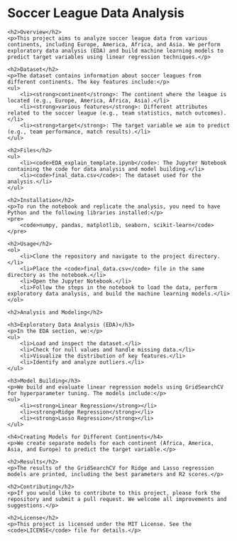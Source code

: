 <!DOCTYPE html>
<html lang="en">
<head>
    <meta charset="UTF-8">
    <meta name="viewport" content="width=device-width, initial-scale=1.0">
    <title>Soccer League Data Analysis</title>
</head>
<body>
    <h1>Soccer League Data Analysis</h1>

    <h2>Overview</h2>
    <p>This project aims to analyze soccer league data from various continents, including Europe, America, Africa, and Asia. We perform exploratory data analysis (EDA) and build machine learning models to predict target variables using linear regression techniques.</p>

    <h2>Dataset</h2>
    <p>The dataset contains information about soccer leagues from different continents. The key features include:</p>
    <ul>
        <li><strong>continent</strong>: The continent where the league is located (e.g., Europe, America, Africa, Asia).</li>
        <li><strong>various features</strong>: Different attributes related to the soccer league (e.g., team statistics, match outcomes).</li>
        <li><strong>target</strong>: The target variable we aim to predict (e.g., team performance, match results).</li>
    </ul>

    <h2>Files</h2>
    <ul>
        <li><code>EDA_explain_template.ipynb</code>: The Jupyter Notebook containing the code for data analysis and model building.</li>
        <li><code>final_data.csv</code>: The dataset used for the analysis.</li>
    </ul>

    <h2>Installation</h2>
    <p>To run the notebook and replicate the analysis, you need to have Python and the following libraries installed:</p>
    <pre>
        <code>numpy, pandas, matplotlib, seaborn, scikit-learn</code>
    </pre>

    <h2>Usage</h2>
    <ol>
        <li>Clone the repository and navigate to the project directory.</li>
        <li>Place the <code>final_data.csv</code> file in the same directory as the notebook.</li>
        <li>Open the Jupyter Notebook.</li>
        <li>Follow the steps in the notebook to load the data, perform exploratory data analysis, and build the machine learning models.</li>
    </ol>

    <h2>Analysis and Modeling</h2>

    <h3>Exploratory Data Analysis (EDA)</h3>
    <p>In the EDA section, we:</p>
    <ul>
        <li>Load and inspect the dataset.</li>
        <li>Check for null values and handle missing data.</li>
        <li>Visualize the distribution of key features.</li>
        <li>Identify and analyze outliers.</li>
    </ul>

    <h3>Model Building</h3>
    <p>We build and evaluate linear regression models using GridSearchCV for hyperparameter tuning. The models include:</p>
    <ul>
        <li><strong>Linear Regression</strong></li>
        <li><strong>Ridge Regression</strong></li>
        <li><strong>Lasso Regression</strong></li>
    </ul>

    <h4>Creating Models for Different Continents</h4>
    <p>We create separate models for each continent (Africa, America, Asia, and Europe) to predict the target variable.</p>

    <h2>Results</h2>
    <p>The results of the GridSearchCV for Ridge and Lasso regression models are printed, including the best parameters and R2 scores.</p>

    <h2>Contributing</h2>
    <p>If you would like to contribute to this project, please fork the repository and submit a pull request. We welcome all improvements and suggestions.</p>

    <h2>License</h2>
    <p>This project is licensed under the MIT License. See the <code>LICENSE</code> file for details.</p>
</body>
</html>

